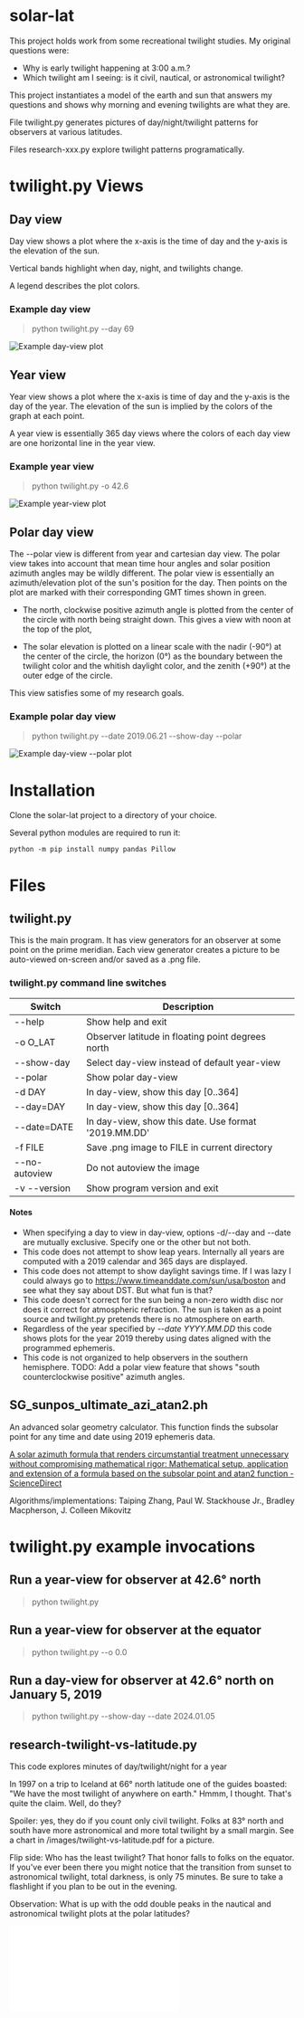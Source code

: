 # solar-lat

This project holds work from some recreational twilight studies. My original questions were:

 * Why is early twilight happening at 3:00 a.m.?
 * Which twilight am I seeing: is it civil, nautical, or astronomical twilight?

This project instantiates a model of the earth and sun that answers my questions and shows why morning and evening twilights are what they are.

File twilight.py generates pictures of day/night/twilight patterns for observers at various latitudes.

Files research-xxx.py explore twilight patterns programatically.

# twilight.py Views

## Day view

Day view shows a plot where the x-axis is the time of day and the y-axis is the elevation of the sun.

Vertical bands highlight when day, night, and twilights change.

A legend describes the plot colors.

### Example day view

> python twilight.py --day 69

![Example day-view plot](images/twilight_day_69_lat-43.png "Twilight day-view from 42.6 degrees north")

## Year view

Year view shows a plot where the x-axis is time of day and the y-axis is the day of the year. The elevation of the sun is implied by the colors of the graph at each point.

A year view is essentially 365 day views where the colors of each day view are one horizontal line in the year view.

### Example year view

> python twilight.py -o 42.6

![Example year-view plot](images/twilight_year_lat-43.png "Twilight year-view from 42.6 degrees north")

## Polar day view

The --polar view is different from year and cartesian day view.
The polar view takes into account that mean time hour angles and solar
position azimuth angles may be wildly different. The polar view is
essentially an azimuth/elevation plot of the sun's position for the day.
Then points on the plot are marked with their corresponding GMT times shown in green.
    
 * The north, clockwise positive azimuth angle is plotted from the center of the circle with north
   being straight down. This gives a view with noon at the top of the plot,
 
 * The solar elevation is plotted on a linear scale with the nadir (-90°) at the center of the
   circle, the horizon (0°) as the boundary between the twilight color and the
   whitish daylight color, and the zenith (+90°) at the outer edge of the circle.

This view satisfies some of my research goals.

### Example polar day view

> python twilight.py --date 2019.06.21 --show-day --polar

![Example day-view --polar plot](images/twilight_day_171_lat-42.6_polar.png "Twilight --polar day-view from 42.6 degrees north")

# Installation

Clone the solar-lat project to a directory of your choice.

Several python modules are required to run it:
```
python -m pip install numpy pandas Pillow
```

# Files

## twilight.py

This is the main program. It has view generators for an observer at some point on the prime meridian. Each view generator creates a picture to be auto-viewed on-screen and/or saved as a .png file.

### twilight.py command line switches

| Switch        | Description                                         |
| ------------- | --------------------------------------------------- |
| --help        | Show help and exit                                  |
| -o O_LAT      | Observer latitude in floating point degrees north   |
| --show-day    | Select day-view instead of default year-view        |
| --polar       | Show polar day-view                                 |
| -d DAY        | In day-view, show this day [0..364]                 |
| --day=DAY     | In day-view, show this day [0..364]                 |
| --date=DATE   | In day-view, show this date. Use format '2019.MM.DD'|
| -f FILE       | Save .png image to FILE in current directory        |
| --no-autoview | Do not autoview the image                           |
| -v --version  | Show program version and exit                       |

#### Notes

* When specifying a day to view in day-view, options -d/--day and --date are mutually exclusive. Specify one or the other but not both.
* This code does not attempt to show leap years. Internally all years are computed with a 2019 calendar and 365 days are displayed.
* This code does not attempt to show daylight savings time. If I was lazy I could always go to https://www.timeanddate.com/sun/usa/boston and see what they say about DST. But what fun is that?
* This code doesn't correct for the sun being a non-zero width disc nor does it correct for atmospheric refraction. The sun is taken as a point source and twilight.py pretends there is no atmosphere on earth.
* Regardless of the year specified by *--date YYYY.MM.DD* this code shows plots for the year 2019 thereby using dates aligned with the programmed ephemeris.
* This code is not organized to help observers in the southern hemisphere. TODO: Add a polar view feature that shows "south counterclockwise positive" azimuth angles.

## SG_sunpos_ultimate_azi_atan2.ph

An advanced solar geometry calculator. This function finds the subsolar point for any time and date using 2019 ephemeris data.

[A solar azimuth formula that renders circumstantial treatment unnecessary without compromising mathematical rigor: Mathematical setup, application and extension of a formula based on the subsolar point and atan2 function - ScienceDirect](https://www.sciencedirect.com/science/article/pii/S0960148121004031)

Algorithms/implementations: Taiping Zhang, Paul W. Stackhouse Jr., Bradley Macpherson, J. Colleen Mikovitz
 
# twilight.py example invocations

## Run a year-view for observer at 42.6° north

> python twilight.py

## Run a year-view for observer at the equator

> python twilight.py --o 0.0

## Run a day-view for observer at 42.6° north on January 5, 2019

> python twilight.py --show-day --date 2024.01.05

## research-twilight-vs-latitude.py

This code explores minutes of day/twilight/night for a year

In 1997 on a trip to Iceland at 66° north latitude one of the guides boasted:
"We have the most twilight of anywhere on earth." Hmmm, I thought. That's quite the claim.
Well, do they?

Spoiler: yes, they do if you count only civil twilight. Folks at 83° north and south
have more astronomical and more total twilight by a small margin. See a chart in
/images/twilight-vs-latitude.pdf for a picture.

Flip side: Who has the least twilight? That honor falls to folks on the equator.
If you've ever been there you might notice that the transition from sunset to
astronomical twilight, total darkness, is only 75 minutes. Be sure to take a
flashlight if you plan to be out in the evening.

Observation: What is up with the odd double peaks in the nautical and astronomical
twilight plots at the polar latitudes?

![Example twilight-vs-latitude plot](images/twilight-vs-latitude.pdf "Day/Twilight/Night durations vs. observer latitude")
